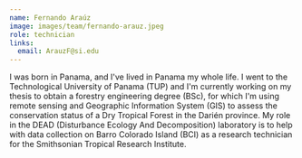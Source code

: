 ```yaml
---
name: Fernando Araúz
image: images/team/fernando-arauz.jpeg
role: technician
links:
  email: ArauzF@si.edu
---
```


I was born in Panama, and I've lived in Panama my whole life. I went to the Technological University of Panama (TUP) and I'm currently working on my thesis to obtain a forestry engineering degree (BSc), for which I'm using remote sensing and Geographic Information System (GIS) to assess the conservation status of a Dry Tropical Forest in the Darién province. My role in the DEAD (Disturbance Ecology And Decomposition) laboratory is to help with data collection on Barro Colorado Island (BCI) as a research technician for the Smithsonian Tropical Research Institute. 